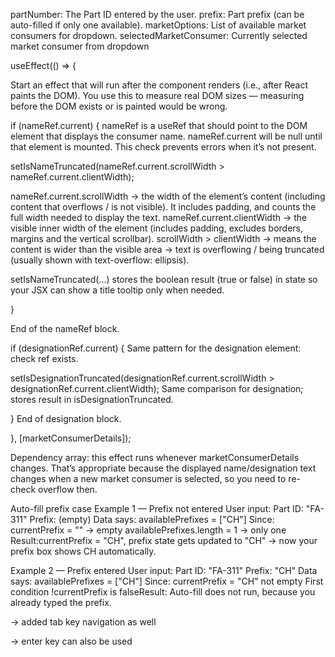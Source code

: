 partNumber:	The Part ID entered by the user.
prefix:	Part prefix (can be auto-filled if only one available).
marketOptions:	List of available market consumers for dropdown.
selectedMarketConsumer:	Currently selected market consumer from dropdown

useEffect(() => {

Start an effect that will run after the component renders (i.e., after React paints the DOM).
You use this to measure real DOM sizes — measuring before the DOM exists or is painted would be wrong.

if (nameRef.current) {
nameRef is a useRef that should point to the DOM element that displays the consumer name.
nameRef.current will be null until that element is mounted. This check prevents errors when it’s not present.

setIsNameTruncated(nameRef.current.scrollWidth > nameRef.current.clientWidth);

nameRef.current.scrollWidth
→ the width of the element’s content (including content that overflows / is not visible). It includes padding, and counts the full width needed to display the text.
nameRef.current.clientWidth
→ the visible inner width of the element (includes padding, excludes borders, margins and the vertical scrollbar).
scrollWidth > clientWidth
→ means the content is wider than the visible area → text is overflowing / being truncated (usually shown with text-overflow: ellipsis).

setIsNameTruncated(...) stores the boolean result (true or false) in state so your JSX can show a title tooltip only when needed.

}

End of the nameRef block.

if (designationRef.current) {
Same pattern for the designation element: check ref exists.

setIsDesignationTruncated(designationRef.current.scrollWidth > designationRef.current.clientWidth);
Same comparison for designation; stores result in isDesignationTruncated.

}
End of designation block.

}, [marketConsumerDetails]);

Dependency array: this effect runs whenever marketConsumerDetails changes.
That’s appropriate because the displayed name/designation text changes when a new market consumer is selected, so you need to re-check overflow then.


Auto-fill prefix case
Example 1 — Prefix not entered
User input:
Part ID: "FA-311" Prefix: (empty)
Data says: availablePrefixes = ["CH"]
Since:
currentPrefix = "" → empty
availablePrefixes.length = 1 → only one
Result:currentPrefix = "CH", prefix state gets updated to "CH" → now your prefix box shows CH automatically.

Example 2 — Prefix entered
User input:
Part ID: "FA-311" Prefix: "CH"
Data says: availablePrefixes = ["CH"]
Since:
currentPrefix = "CH" not empty
First condition !currentPrefix is falseResult: Auto-fill does not run, because you already typed the prefix.


-> added tab key navigation as well

-> enter key can also be used 